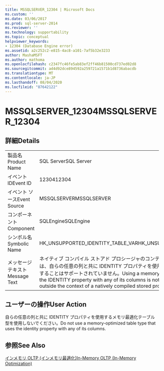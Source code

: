 ```yaml
---
title: MSSQLSERVER_12304 | Microsoft Docs
ms.custom: ''
ms.date: 03/06/2017
ms.prod: sql-server-2014
ms.reviewer: ''
ms.technology: supportability
ms.topic: conceptual
helpviewer_keywords:
- 12304 (Database Engine error)
ms.assetid: a2c252c2-e815-4ac8-a101-7af5b32e3233
author: MashaMSFT
ms.author: mathoma
ms.openlocfilehash: c2347fc46fe5ab83ef2ff46b81500cd737ed02d8
ms.sourcegitcommit: ad4d92dce894592a259721a1571b1d8736abacdb
ms.translationtype: MT
ms.contentlocale: ja-JP
ms.lasthandoff: 08/04/2020
ms.locfileid: "87642122"
---
```

# <a name="mssqlserver_12304"></a><span data-ttu-id="045c5-102">MSSQLSERVER_12304</span><span class="sxs-lookup"><span data-stu-id="045c5-102">MSSQLSERVER_12304</span></span>
    
## <a name="details"></a><span data-ttu-id="045c5-103">詳細</span><span class="sxs-lookup"><span data-stu-id="045c5-103">Details</span></span>  
  
|||  
|-|-|  
|<span data-ttu-id="045c5-104">製品名</span><span class="sxs-lookup"><span data-stu-id="045c5-104">Product Name</span></span>|<span data-ttu-id="045c5-105">SQL Server</span><span class="sxs-lookup"><span data-stu-id="045c5-105">SQL Server</span></span>|  
|<span data-ttu-id="045c5-106">イベント ID</span><span class="sxs-lookup"><span data-stu-id="045c5-106">Event ID</span></span>|<span data-ttu-id="045c5-107">12304</span><span class="sxs-lookup"><span data-stu-id="045c5-107">12304</span></span>|  
|<span data-ttu-id="045c5-108">イベント ソース</span><span class="sxs-lookup"><span data-stu-id="045c5-108">Event Source</span></span>|<span data-ttu-id="045c5-109">MSSQLSERVER</span><span class="sxs-lookup"><span data-stu-id="045c5-109">MSSQLSERVER</span></span>|  
|<span data-ttu-id="045c5-110">コンポーネント</span><span class="sxs-lookup"><span data-stu-id="045c5-110">Component</span></span>|<span data-ttu-id="045c5-111">SQLEngine</span><span class="sxs-lookup"><span data-stu-id="045c5-111">SQLEngine</span></span>|  
|<span data-ttu-id="045c5-112">シンボル名</span><span class="sxs-lookup"><span data-stu-id="045c5-112">Symbolic Name</span></span>|<span data-ttu-id="045c5-113">HK_UNSUPPORTED_IDENTITY_TABLE_VAR</span><span class="sxs-lookup"><span data-stu-id="045c5-113">HK_UNSUPPORTED_IDENTITY_TABLE_VAR</span></span>|  
|<span data-ttu-id="045c5-114">メッセージ テキスト</span><span class="sxs-lookup"><span data-stu-id="045c5-114">Message Text</span></span>|<span data-ttu-id="045c5-115">ネイティブ コンパイル ストアド プロシージャのコンテキスト外にある型を使用する場合は、自らの任意の列と共に IDENTITY プロパティを使用するメモリ最適化テーブルを使用することはサポートされていません。</span><span class="sxs-lookup"><span data-stu-id="045c5-115">Using a memory optimized table type that uses the IDENTITY property with any of its columns is not supported when using the type outside the context of a natively compiled stored procedure.</span></span>|  
  
## <a name="user-action"></a><span data-ttu-id="045c5-116">ユーザーの操作</span><span class="sxs-lookup"><span data-stu-id="045c5-116">User Action</span></span>  
 <span data-ttu-id="045c5-117">自らの任意の列と共に IDENTITY プロパティを使用するメモリ最適化テーブル型を使用しないでください。</span><span class="sxs-lookup"><span data-stu-id="045c5-117">Do not use a memory-optimized table type that uses the identity property with any of its columns.</span></span>  
  
## <a name="see-also"></a><span data-ttu-id="045c5-118">参照</span><span class="sxs-lookup"><span data-stu-id="045c5-118">See Also</span></span>  
 [<span data-ttu-id="045c5-119">インメモリ OLTP &#40;インメモリ最適化&#41;</span><span class="sxs-lookup"><span data-stu-id="045c5-119">In-Memory OLTP &#40;In-Memory Optimization&#41;</span></span>](../in-memory-oltp/in-memory-oltp-in-memory-optimization.md)  
  
  
